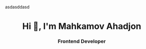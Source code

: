 asdasddasd<h1 align="center">Hi 👋, I'm Mahkamov Ahadjon</h1>
<h3 align="center">Frontend Developer</h3>
